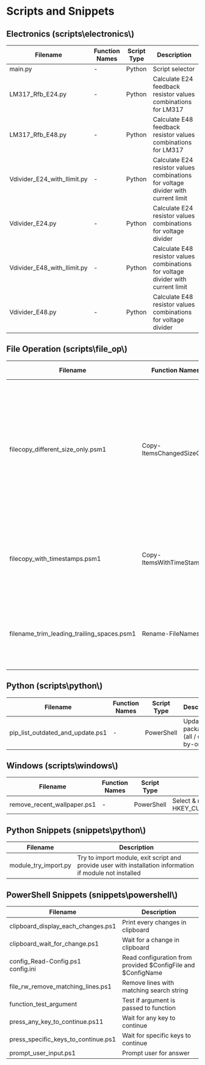 # Scripts and Snippets

## Electronics (scripts\\electronics\\)
| Filename | Function Names | Script Type | Description |
|---|---|---|---|
| main.py | - | Python | Script selector |
| LM317_Rfb_E24.py | - | Python | Calculate E24 feedback resistor values combinations for LM317 |
| LM317_Rfb_E48.py | - | Python | Calculate E48 feedback resistor values combinations for LM317 |
| Vdivider_E24_with_Ilimit.py | - | Python | Calculate E24 resistor values combinations for voltage divider with current limit |
| Vdivider_E24.py | - | Python | Calculate E24 resistor values combinations for voltage divider |
| Vdivider_E48_with_Ilimit.py | - | Python | Calculate E48 resistor values combinations for voltage divider with current limit |
| Vdivider_E48.py | - | Python | Calculate E48 resistor values combinations for voltage divider |

## File Operation (scripts\\file_op\\)
| Filename | Function Names | Script Type | Description |
|---|---|---|---|
| filecopy_different_size_only.psm1 | Copy-ItemsChangedSizeOnly | PowerShell | Copy files excluding files with same file size (completes the only option Robocopy is missing, "/XT" to exclude files with changed time attributes with same size) |
| filecopy_with_timestamps.psm1 | Copy-ItemsWithTimeStamps | PowerShell | Copy files with time attributes. (Robocopy can perform similar operation except prompting) |
| filename_trim_leading_trailing_spaces.psm1 | Rename-FileNames | PowerShell | Trim leading and trailing spaces in filename of specified file or all files under a directory. |

## Python (scripts\\python\\)
| Filename | Function Names | Script Type | Description |
|---|---|---|---|
| pip_list_outdated_and_update.ps1 | - | PowerShell | Update pip packages (all / one-by-one) |

## Windows (scripts\\windows\\)
| Filename | Function Names | Script Type | Description |
|---|---|---|---|
| remove_recent_wallpaper.ps1 | - | PowerShell | Select & remove wallpaper history from HKEY_CURRENT_USER\Software\Microsoft\Windows\CurrentVersion\Explorer\Wallpapers |

## Python Snippets (snippets\\python\\)
| Filename | Description |
|---|---|
| module_try_import.py | Try to import module, exit script and provide user with installation information if module not installed |

## PowerShell Snippets (snippets\\powershell\\)
| Filename | Description |
|---|---|
| clipboard_display_each_changes.ps1 | Print every changes in clipboard |
| clipboard_wait_for_change.ps1 | Wait for a change in clipboard |
| config_Read-Config.ps1<br>config.ini | Read configuration from provided \$ConfigFile and \$ConfigName |
| file_rw_remove_matching_lines.ps1 | Remove lines with matching search string |
| function_test_argument | Test if argument is passed to function |
| press_any_key_to_continue.ps11 | Wait for any key to continue |
| press_specific_keys_to_continue.ps1 | Wait for specific keys to continue |
| prompt_user_input.ps1 | Prompt user for answer |
